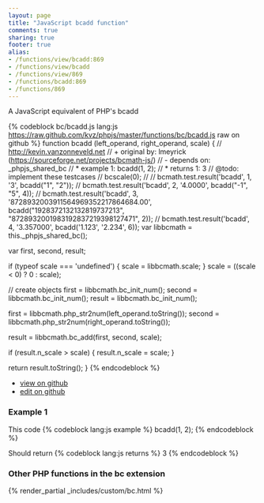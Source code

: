 ```yaml
---
layout: page
title: "JavaScript bcadd function"
comments: true
sharing: true
footer: true
alias:
- /functions/view/bcadd:869
- /functions/view/bcadd
- /functions/view/869
- /functions/bcadd:869
- /functions/869
---
```

<!-- Generated by Rakefile:build -->
A JavaScript equivalent of PHP's bcadd

{% codeblock bc/bcadd.js lang:js https://raw.github.com/kvz/phpjs/master/functions/bc/bcadd.js raw on github %}
function bcadd (left_operand, right_operand, scale) {
  // http://kevin.vanzonneveld.net
  // +   original by: lmeyrick (https://sourceforge.net/projects/bcmath-js/)
  // -    depends on: _phpjs_shared_bc
  // *     example 1: bcadd(1, 2);
  // *     returns 1: 3
  //  @todo: implement these testcases
  //        bcscale(0);
  //
  //        bcmath.test.result('bcadd', 1, '3', bcadd("1", "2"));
  //        bcmath.test.result('bcadd', 2, '4.0000', bcadd("-1", "5", 4));
  //        bcmath.test.result('bcadd', 3, '8728932003911564969352217864684.00', bcadd("1928372132132819737213", "8728932001983192837219398127471", 2));
  //        bcmath.test.result('bcadd', 4, '3.357000', bcadd('1.123', '2.234', 6));
  var libbcmath = this._phpjs_shared_bc();

  var first, second, result;

  if (typeof scale === 'undefined') {
    scale = libbcmath.scale;
  }
  scale = ((scale < 0) ? 0 : scale);

  // create objects
  first = libbcmath.bc_init_num();
  second = libbcmath.bc_init_num();
  result = libbcmath.bc_init_num();

  first = libbcmath.php_str2num(left_operand.toString());
  second = libbcmath.php_str2num(right_operand.toString());


  result = libbcmath.bc_add(first, second, scale);

  if (result.n_scale > scale) {
    result.n_scale = scale;
  }

  return result.toString();
}
{% endcodeblock %}

 - [view on github](https://github.com/kvz/phpjs/blob/master/functions/bc/bcadd.js)
 - [edit on github](https://github.com/kvz/phpjs/edit/master/functions/bc/bcadd.js)

### Example 1
This code
{% codeblock lang:js example %}
bcadd(1, 2);
{% endcodeblock %}

Should return
{% codeblock lang:js returns %}
3
{% endcodeblock %}


### Other PHP functions in the bc extension
{% render_partial _includes/custom/bc.html %}
